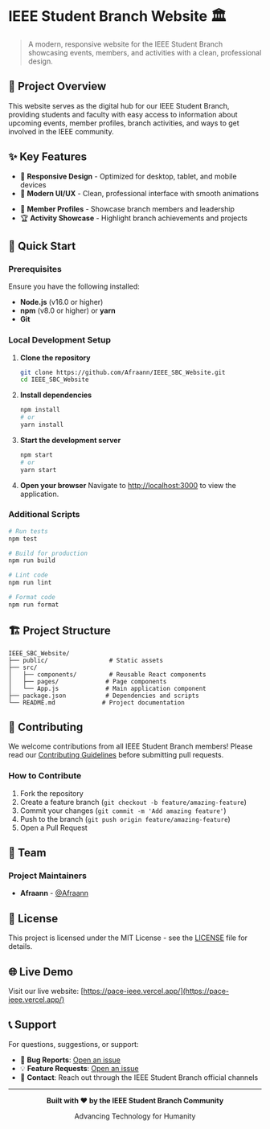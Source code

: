 # IEEE Student Branch Website 🏛️

> A modern, responsive website for the IEEE Student Branch showcasing events, members, and activities with a clean, professional design.

## 🌟 Project Overview

This website serves as the digital hub for our IEEE Student Branch, providing students and faculty with easy access to information about upcoming events, member profiles, branch activities, and ways to get involved in the IEEE community.

## ✨ Key Features

- 📱 **Responsive Design** - Optimized for desktop, tablet, and mobile devices
- 🎨 **Modern UI/UX** - Clean, professional interface with smooth animations
<!-- - 📅 **Event Management** - Dynamic event listings and registration system -->
- 👥 **Member Profiles** - Showcase branch members and leadership
- 🏆 **Activity Showcase** - Highlight branch achievements and projects
<!-- - ⚡ **Fast Performance** - Optimized React components and efficient rendering -->
<!-- - 🎯 **SEO Optimized** - Enhanced search engine visibility -->

## 🚀 Quick Start

### Prerequisites

Ensure you have the following installed:
- **Node.js** (v16.0 or higher)
- **npm** (v8.0 or higher) or **yarn**
- **Git**

### Local Development Setup

1. **Clone the repository**
   ```bash
   git clone https://github.com/Afraann/IEEE_SBC_Website.git
   cd IEEE_SBC_Website
   ```

2. **Install dependencies**
   ```bash
   npm install
   # or
   yarn install
   ```

3. **Start the development server**
   ```bash
   npm start
   # or
   yarn start
   ```

4. **Open your browser**
   Navigate to [http://localhost:3000](http://localhost:3000) to view the application.

### Additional Scripts

```bash
# Run tests
npm test

# Build for production
npm run build

# Lint code
npm run lint

# Format code
npm run format
```

## 🏗️ Project Structure

```
IEEE_SBC_Website/
├── public/                 # Static assets
├── src/
│   ├── components/         # Reusable React components
│   ├── pages/             # Page components
│   └── App.js             # Main application component
├── package.json           # Dependencies and scripts
└── README.md             # Project documentation
```

## 🤝 Contributing

We welcome contributions from all IEEE Student Branch members! Please read our [Contributing Guidelines](CONTRIBUTING.md) before submitting pull requests.

### How to Contribute

1. Fork the repository
2. Create a feature branch (`git checkout -b feature/amazing-feature`)
3. Commit your changes (`git commit -m 'Add amazing feature'`)
4. Push to the branch (`git push origin feature/amazing-feature`)
5. Open a Pull Request

## 👥 Team

### Project Maintainers

- **Afraann** - [@Afraann](https://github.com/Afraann)

## 📄 License

This project is licensed under the MIT License - see the [LICENSE](LICENSE) file for details.

## 🌐 Live Demo

Visit our live website: [https://pace-ieee.vercel.app/](https://pace-ieee.vercel.app/)

## 📞 Support

For questions, suggestions, or support:

- 🐛 **Bug Reports**: [Open an issue](https://github.com/Afraann/IEEE_SBC_Website/issues)
- 💡 **Feature Requests**: [Open an issue](https://github.com/Afraann/IEEE_SBC_Website/issues)
- 📧 **Contact**: Reach out through the IEEE Student Branch official channels

---

<div align="center">
  <p><strong>Built with ❤️ by the IEEE Student Branch Community</strong></p>
  <p>Advancing Technology for Humanity</p>
</div>
